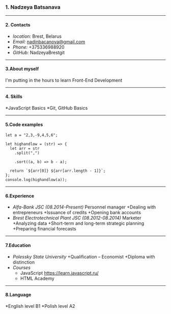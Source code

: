 ### 1. Nadzeya Batsanava

---

#### 2. Contacts

- _location:_ Brest, Belarus
- _Email:_ nadinbacanova@gmail.com
- _Phone:_ +375336988920
- _GitHub:_ NadzeyaBrestgit

---

#### 3.About myself

I'm putting in the hours to learn Front-End Development

---

#### 4. Skills

*JavaScript Basics
*Git, GitHub Basics

---

#### 5.Code examples

```
let a = "2,3,-9,4,5,6";

let highandlow = (str) => {
  let arr = str
    .split(",")

    .sort((a, b) => b - a);

  return `${arr[0]} ${arr[arr.length - 1]}`;
};
console.log(highandlow(a));
```

---

#### 6.Experience

- _Alfa-Bank JSC (08.2014-Present)_
  Personnel manager
  +Dealing with entrepreneurs
  +Issuance of credits
  +Opening bank accounts
- _Brest Electrotechnical Plant JSC (08.2012-08.2014)_
  Marketer
  +Analyzing data
  +Short-term and long-term strategic planning
  +Preparing financial forecasts

---

#### 7.Education

- _Polessky State University_
  +Qualification – Economist
  +Diploma with distinction
- _Courses_
  - JavaScript https://learn.javascript.ru/
  - HTML Academy

---

#### 8.Language

*English level B1
*Polish level A2
